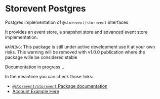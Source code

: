 # Storevent Postgres

Postgres implementation of `@storevent/storevent` interfaces

It provides an event store, a snapshot store and advanced event store implementation.

`WARNING`: This package is still under active development use it at your own risks. This warning will be removed with v1.0.0 publication where the package wille be considered stable

Documentation in progress...

In the meantime you can check those links:
- [`@storevent/storevent` Package documentation](https://www.npmjs.com/package/@storevent/storevent)
- [Account Example Here](https://github.com/SachaCR/storevent/tree/main/packages/examples)
